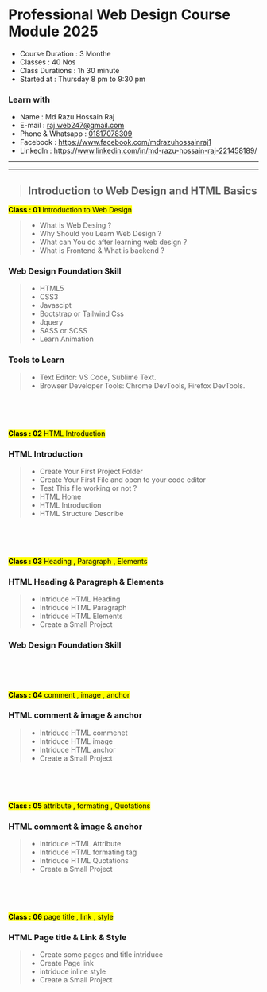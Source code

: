 # Professional Web Design Course Module 2025
- Course Duration : 3 Monthe 
- Classes : 40 Nos 
- Class Durations : 1h 30 minute 
- Started at : Thursday 8 pm to 9:30 pm 

### Learn with 
- Name : Md Razu Hossain Raj
- E-mail : raj.web247@gmail.com
- Phone & Whatsapp : [01817078309](01817078309)
- Facebook  :  https://www.facebook.com/mdrazuhossainraj1
- LinkedIn :  https://www.linkedin.com/in/md-razu-hossain-raj-221458189/
***
***

> ## Introduction to Web Design and HTML Basics

<!-- class number start here  -->

<mark> **Class : 01**  Introduction to Web Design</mark>
> - What is Web Desing ?
> - Why Should you Learn  Web Design ?
> - What can You do after learning web design ?
> - What is Frontend & What is backend ?
### Web Design Foundation Skill 
> - HTML5
> - CSS3
> - Javascipt 
> - Bootstrap or Tailwind Css 
> - Jquery 
> - SASS or SCSS
> - Learn Animation 
### Tools to Learn 
> - Text Editor: VS Code, Sublime Text.
> - Browser Developer Tools: Chrome DevTools, Firefox DevTools.
<!-- class no end hre  -->

<br>
<br>
<br>

<!-- class number start here  -->

<mark> **Class : 02**  HTML Introduction </mark>
### HTML Introduction
> - Create Your First Project Folder  
> - Create Your First File and open to your code editor   
> - Test This file working or not ?  
> - HTML Home 
> - HTML Introduction 
> - HTML Structure Describe 


<!-- class no end hre  -->
<br>
<br>
<br>
<!-- class number start here  -->

<mark> **Class : 03** Heading , Paragraph , Elements  </mark>
### HTML Heading & Paragraph & Elements 
> - Intriduce HTML Heading   
> - Intriduce HTML Paragraph 
> - Intriduce HTML Elements 
> - Create a Small Project  

### Web Design Foundation Skill 

<!-- class no end hre  -->
<br>
<br>
<br>
<!-- class number start here  -->

<mark> **Class : 04** comment , image , anchor  </mark>
### HTML comment & image & anchor 
> - Intriduce HTML commenet    
> - Intriduce HTML image 
> - Intriduce HTML anchor 
> - Create a Small Project  


<!-- class no end hre  -->
<br>
<br>
<br>
<!-- class number start here  -->

<mark> **Class : 05** attribute , formating , Quotations  </mark>
### HTML comment & image & anchor 
> - Intriduce HTML Attribute    
> - Intriduce HTML formating tag 
> - Intriduce HTML Quotations 
> - Create a Small Project  

<!-- class no end hre  -->
<br>
<br>
<br>
<!-- class number start here  -->

<mark> **Class : 06** page title , link , style  </mark>
### HTML Page title & Link  & Style  
> - Create some pages and title intriduce    
> - Create Page link  
> - intriduce inline style 
> - Create a Small Project  

<!-- class no end hre  -->